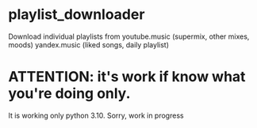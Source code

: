 # playlist_downloader
 Download individual playlists from youtube.music (supermix, other mixes, moods) yandex.music (liked songs, daily playlist)
 # ATTENTION: it's work if know what you're doing only.
 It is working only python 3.10. Sorry, work in progress
